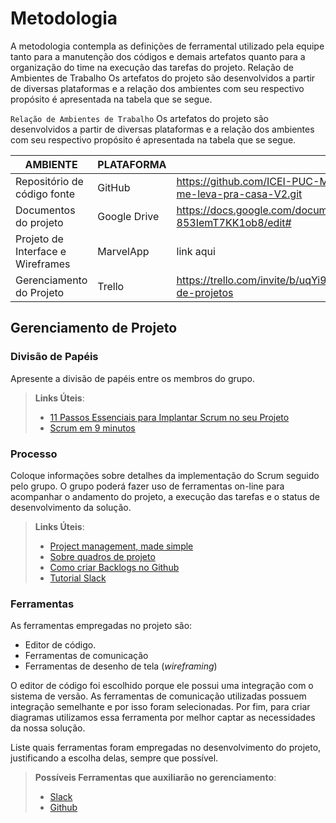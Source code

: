 
# Metodologia

A metodologia contempla as definições de ferramental utilizado pela equipe tanto para a manutenção dos códigos e demais artefatos quanto para a organização do time na execução das tarefas do projeto.
Relação de Ambientes de Trabalho 
Os artefatos do projeto são desenvolvidos a partir de diversas plataformas e a relação dos ambientes com seu respectivo propósito é apresentada na tabela que se segue. 

`Relação de Ambientes de Trabalho` 
Os artefatos do projeto são desenvolvidos a partir de diversas plataformas e a relação dos ambientes com seu respectivo propósito é apresentada na tabela que se segue. 

|AMBIENTE| PLATAFORMA |LINK DE ACESSO             |
|--------------------|------------------------------------|----------------------------------------|
|Repositório de código fonte   | GitHub| https://github.com/ICEI-PUC-Minas-PMV-ADS/pmv-ads-2022-1-e1-proj-web-t5-me-leva-pra-casa-V2.git |
|Documentos do projeto        | Google Drive | https://docs.google.com/document/d/1p78mMECqnw6SirMCZ-853IemT7KK1ob8/edit# |
|Projeto de Interface e  Wireframes        | MarvelApp | link aqui |
|Gerenciamento do Projeto     | Trello   | https://trello.com/invite/b/uqYi9bFY/1c116146eea18db66e8f5d1d21954b4a/gestao-de-projetos|

## Gerenciamento de Projeto

### Divisão de Papéis

Apresente a divisão de papéis entre os membros do grupo.

> **Links Úteis**:
> - [11 Passos Essenciais para Implantar Scrum no seu 
> Projeto](https://mindmaster.com.br/scrum-11-passos/)
> - [Scrum em 9 minutos](https://www.youtube.com/watch?v=XfvQWnRgxG0)

### Processo

Coloque  informações sobre detalhes da implementação do Scrum seguido pelo grupo. O grupo poderá fazer uso de ferramentas on-line para acompanhar o andamento do projeto, a execução das tarefas e o status de desenvolvimento da solução.
 
> **Links Úteis**:
> - [Project management, made simple](https://github.com/features/project-management/)
> - [Sobre quadros de projeto](https://docs.github.com/pt/github/managing-your-work-on-github/about-project-boards)
> - [Como criar Backlogs no Github](https://www.youtube.com/watch?v=RXEy6CFu9Hk)
> - [Tutorial Slack](https://slack.com/intl/en-br/)

### Ferramentas

As ferramentas empregadas no projeto são:

- Editor de código.
- Ferramentas de comunicação
- Ferramentas de desenho de tela (_wireframing_)

O editor de código foi escolhido porque ele possui uma integração com o
sistema de versão. As ferramentas de comunicação utilizadas possuem
integração semelhante e por isso foram selecionadas. Por fim, para criar
diagramas utilizamos essa ferramenta por melhor captar as
necessidades da nossa solução.

Liste quais ferramentas foram empregadas no desenvolvimento do projeto, justificando a escolha delas, sempre que possível.
 
> **Possíveis Ferramentas que auxiliarão no gerenciamento**: 
> - [Slack](https://slack.com/)
> - [Github](https://github.com/)
